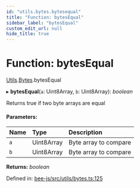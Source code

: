 ```yaml
---
id: "utils.bytes.bytesequal"
title: "Function: bytesEqual"
sidebar_label: "bytesEqual"
custom_edit_url: null
hide_title: true
---
```


# Function: bytesEqual

[Utils](../modules/utils.md).[Bytes](../modules/utils.bytes.md).bytesEqual

▸ **bytesEqual**(`a`: Uint8Array, `b`: Uint8Array): *boolean*

Returns true if two byte arrays are equal

#### Parameters:

Name | Type | Description |
:------ | :------ | :------ |
`a` | Uint8Array | Byte array to compare   |
`b` | Uint8Array | Byte array to compare    |

**Returns:** *boolean*

Defined in: [bee-js/src/utils/bytes.ts:125](https://github.com/ethersphere/bee-js/blob/430becc/src/utils/bytes.ts#L125)
